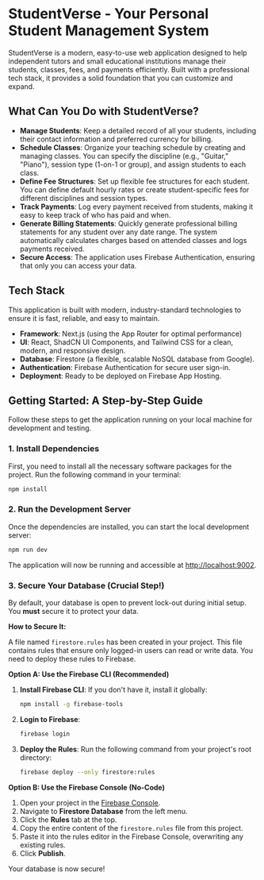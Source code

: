 # StudentVerse - Your Personal Student Management System

StudentVerse is a modern, easy-to-use web application designed to help independent tutors and small educational institutions manage their students, classes, fees, and payments efficiently. Built with a professional tech stack, it provides a solid foundation that you can customize and expand.

## What Can You Do with StudentVerse?

- **Manage Students**: Keep a detailed record of all your students, including their contact information and preferred currency for billing.
- **Schedule Classes**: Organize your teaching schedule by creating and managing classes. You can specify the discipline (e.g., "Guitar," "Piano"), session type (1-on-1 or group), and assign students to each class.
- **Define Fee Structures**: Set up flexible fee structures for each student. You can define default hourly rates or create student-specific fees for different disciplines and session types.
- **Track Payments**: Log every payment received from students, making it easy to keep track of who has paid and when.
- **Generate Billing Statements**: Quickly generate professional billing statements for any student over any date range. The system automatically calculates charges based on attended classes and logs payments received.
- **Secure Access**: The application uses Firebase Authentication, ensuring that only you can access your data.

## Tech Stack

This application is built with modern, industry-standard technologies to ensure it is fast, reliable, and easy to maintain.

- **Framework**: Next.js (using the App Router for optimal performance)
- **UI**: React, ShadCN UI Components, and Tailwind CSS for a clean, modern, and responsive design.
- **Database**: Firestore (a flexible, scalable NoSQL database from Google).
- **Authentication**: Firebase Authentication for secure user sign-in.
- **Deployment**: Ready to be deployed on Firebase App Hosting.

## Getting Started: A Step-by-Step Guide

Follow these steps to get the application running on your local machine for development and testing.

### 1. Install Dependencies

First, you need to install all the necessary software packages for the project. Run the following command in your terminal:

```bash
npm install
```

### 2. Run the Development Server

Once the dependencies are installed, you can start the local development server:

```bash
npm run dev
```

The application will now be running and accessible at [http://localhost:9002](http://localhost:9002).

### 3. Secure Your Database (Crucial Step!)

By default, your database is open to prevent lock-out during initial setup. You **must** secure it to protect your data.

**How to Secure It:**

A file named `firestore.rules` has been created in your project. This file contains rules that ensure only logged-in users can read or write data. You need to deploy these rules to Firebase.

**Option A: Use the Firebase CLI (Recommended)**

1.  **Install Firebase CLI**: If you don't have it, install it globally:
    ```bash
    npm install -g firebase-tools
    ```
2.  **Login to Firebase**:
    ```bash
    firebase login
    ```
3.  **Deploy the Rules**: Run the following command from your project's root directory:
    ```bash
    firebase deploy --only firestore:rules
    ```

**Option B: Use the Firebase Console (No-Code)**

1.  Open your project in the [Firebase Console](https://console.firebase.google.com/).
2.  Navigate to **Firestore Database** from the left menu.
3.  Click the **Rules** tab at the top.
4.  Copy the entire content of the `firestore.rules` file from this project.
5.  Paste it into the rules editor in the Firebase Console, overwriting any existing rules.
6.  Click **Publish**.

Your database is now secure!
